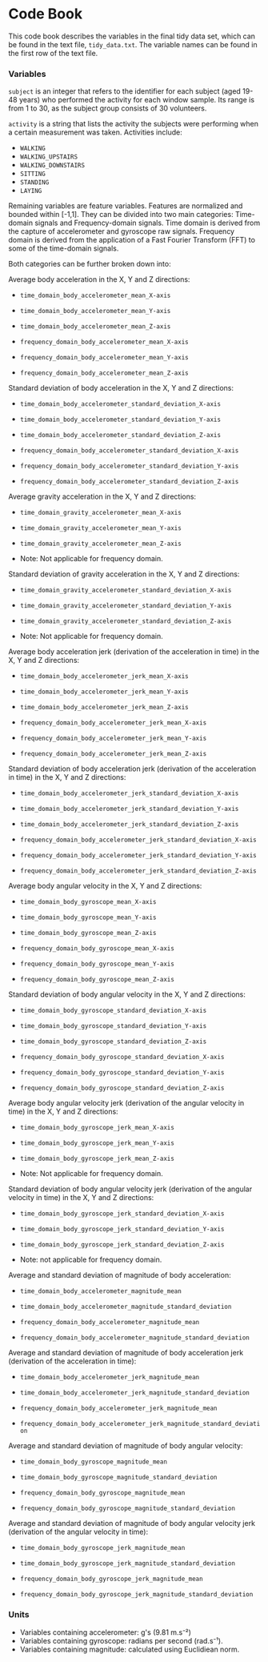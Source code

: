 # Code Book
This code book describes the variables in the final tidy data set, which can be found in the text file, ```tidy_data.txt```.
The variable names can be found in the first row of the text file.

### Variables
```subject``` is an integer that refers to the identifier for each subject (aged 19-48 years) who performed the activity for each window sample. 
Its range is from 1 to 30, as the subject group consists of 30 volunteers.

```activity``` is a string that lists the activity the subjects were performing when a certain measurement was taken. 
Activities include: 
- ```WALKING```
- ```WALKING_UPSTAIRS```
- ```WALKING_DOWNSTAIRS```
- ```SITTING```
- ```STANDING```
- ```LAYING```

Remaining variables are feature variables. Features are normalized and bounded within [-1,1]. 
They can be divided into two main categories: Time-domain signals and Frequency-domain signals. Time domain is derived from the capture of accelerometer and gyroscope raw signals. Frequency domain is derived from the application of a Fast Fourier Transform (FFT) to some of the time-domain signals.

Both categories can be further broken down into:

Average body acceleration in the X, Y and Z directions:

- ```time_domain_body_accelerometer_mean_X-axis```
- ```time_domain_body_accelerometer_mean_Y-axis```
- ```time_domain_body_accelerometer_mean_Z-axis```

- ```frequency_domain_body_accelerometer_mean_X-axis```
- ```frequency_domain_body_accelerometer_mean_Y-axis``` 
- ```frequency_domain_body_accelerometer_mean_Z-axis```


Standard deviation of body acceleration in the X, Y and Z directions:

- ```time_domain_body_accelerometer_standard_deviation_X-axis``` 
- ```time_domain_body_accelerometer_standard_deviation_Y-axis``` 
- ```time_domain_body_accelerometer_standard_deviation_Z-axis``` 

- ```frequency_domain_body_accelerometer_standard_deviation_X-axis``` 
- ```frequency_domain_body_accelerometer_standard_deviation_Y-axis``` 
- ```frequency_domain_body_accelerometer_standard_deviation_Z-axis```


Average gravity acceleration in the X, Y and Z directions:

- ```time_domain_gravity_accelerometer_mean_X-axis``` 
- ```time_domain_gravity_accelerometer_mean_Y-axis``` 
- ```time_domain_gravity_accelerometer_mean_Z-axis```

- Note: Not applicable for frequency domain.


Standard deviation of gravity acceleration in the X, Y and Z directions:

- ```time_domain_gravity_accelerometer_standard_deviation_X-axis```
- ```time_domain_gravity_accelerometer_standard_deviation_Y-axis``` 
- ```time_domain_gravity_accelerometer_standard_deviation_Z-axis```

- Note: Not applicable for frequency domain.


Average body acceleration jerk (derivation of the acceleration in time) in the X, Y and Z directions:

- ```time_domain_body_accelerometer_jerk_mean_X-axis```
- ```time_domain_body_accelerometer_jerk_mean_Y-axis``` 
- ```time_domain_body_accelerometer_jerk_mean_Z-axis```

- ```frequency_domain_body_accelerometer_jerk_mean_X-axis``` 
- ```frequency_domain_body_accelerometer_jerk_mean_Y-axis``` 
- ```frequency_domain_body_accelerometer_jerk_mean_Z-axis```


Standard deviation of body acceleration jerk (derivation of the acceleration in time) in the X, Y and Z directions:

- ```time_domain_body_accelerometer_jerk_standard_deviation_X-axis``` 
- ```time_domain_body_accelerometer_jerk_standard_deviation_Y-axis``` 
- ```time_domain_body_accelerometer_jerk_standard_deviation_Z-axis```

- ```frequency_domain_body_accelerometer_jerk_standard_deviation_X-axis``` 
- ```frequency_domain_body_accelerometer_jerk_standard_deviation_Y-axis``` 
- ```frequency_domain_body_accelerometer_jerk_standard_deviation_Z-axis```


Average body angular velocity in the X, Y and Z directions:

- ```time_domain_body_gyroscope_mean_X-axis``` 
- ```time_domain_body_gyroscope_mean_Y-axis``` 
- ```time_domain_body_gyroscope_mean_Z-axis```

- ```frequency_domain_body_gyroscope_mean_X-axis``` 
- ```frequency_domain_body_gyroscope_mean_Y-axis``` 
- ```frequency_domain_body_gyroscope_mean_Z-axis```


Standard deviation of body angular velocity in the X, Y and Z directions:

- ```time_domain_body_gyroscope_standard_deviation_X-axis``` 
- ```time_domain_body_gyroscope_standard_deviation_Y-axis``` 
- ```time_domain_body_gyroscope_standard_deviation_Z-axis```

- ```frequency_domain_body_gyroscope_standard_deviation_X-axis``` 
- ```frequency_domain_body_gyroscope_standard_deviation_Y-axis``` 
- ```frequency_domain_body_gyroscope_standard_deviation_Z-axis```


Average body angular velocity jerk (derivation of the angular velocity in time) in the X, Y and Z directions:

- ```time_domain_body_gyroscope_jerk_mean_X-axis``` 
- ```time_domain_body_gyroscope_jerk_mean_Y-axis``` 
- ```time_domain_body_gyroscope_jerk_mean_Z-axis```

- Note: Not applicable for frequency domain.


Standard deviation of body angular velocity jerk (derivation of the angular velocity in time) in the X, Y and Z directions:

- ```time_domain_body_gyroscope_jerk_standard_deviation_X-axis```            
- ```time_domain_body_gyroscope_jerk_standard_deviation_Y-axis```            
- ```time_domain_body_gyroscope_jerk_standard_deviation_Z-axis```

- Note: not applicable for frequency domain.


Average and standard deviation of magnitude of body acceleration:

- ```time_domain_body_accelerometer_magnitude_mean```
- ```time_domain_body_accelerometer_magnitude_standard_deviation```

- ```frequency_domain_body_accelerometer_magnitude_mean```                 
- ```frequency_domain_body_accelerometer_magnitude_standard_deviation```


Average and standard deviation of magnitude of body acceleration jerk (derivation of the acceleration in time):

- ```time_domain_body_accelerometer_jerk_magnitude_mean```                 
- ```time_domain_body_accelerometer_jerk_magnitude_standard_deviation```  

- ```frequency_domain_body_accelerometer_jerk_magnitude_mean```             
- ```frequency_domain_body_accelerometer_jerk_magnitude_standard_deviation```


Average and standard deviation of magnitude of body angular velocity:

- ```time_domain_body_gyroscope_magnitude_mean```                          
- ```time_domain_body_gyroscope_magnitude_standard_deviation```

- ```frequency_domain_body_gyroscope_magnitude_mean```                     
- ```frequency_domain_body_gyroscope_magnitude_standard_deviation```


Average and standard deviation of magnitude of body angular velocity jerk (derivation of the angular velocity in time):

- ```time_domain_body_gyroscope_jerk_magnitude_mean```                       
- ```time_domain_body_gyroscope_jerk_magnitude_standard_deviation```

- ```frequency_domain_body_gyroscope_jerk_magnitude_mean```                  
- ```frequency_domain_body_gyroscope_jerk_magnitude_standard_deviation``` 

### Units
- Variables containing accelerometer: g's (9.81 m.s⁻²)
- Variables containing gyroscope: radians per second (rad.s⁻¹).
- Variables containing magnitude: calculated using Euclidiean norm. 
